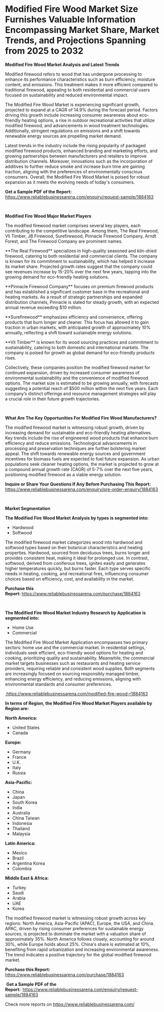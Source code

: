 <p><h1>Modified Fire Wood Market Size Furnishes Valuable Information Encompassing Market Share, Market Trends, and Projections Spanning from 2025 to 2032</h1></p><p><strong>Modified Fire Wood Market Analysis and Latest Trends</strong></p>
<p><p>Modified firewood refers to wood that has undergone processing to enhance its performance characteristics such as burn efficiency, moisture content, and emissions. This treatment makes it more efficient compared to traditional firewood, appealing to both residential and commercial users focused on sustainability and reduced environmental impact.</p><p>The Modified Fire Wood Market is experiencing significant growth, projected to expand at a CAGR of 14.9% during the forecast period. Factors driving this growth include increasing consumer awareness about eco-friendly heating options, a rise in outdoor recreational activities that utilize modified firewood, and advancements in wood treatment technologies. Additionally, stringent regulations on emissions and a shift towards renewable energy sources are propelling market demand.</p><p>Latest trends in the industry include the rising popularity of packaged modified firewood products, enhanced branding and marketing efforts, and growing partnerships between manufacturers and retailers to improve distribution channels. Moreover, innovations such as the incorporation of additives to further reduce smoke and increase burn time are gaining traction, aligning with the preferences of environmentally conscious consumers. Overall, the Modified Fire Wood Market is poised for robust expansion as it meets the evolving needs of today's consumers.</p></p>
<p><strong>Get a Sample PDF of the Report:&nbsp;</strong> <a href="https://www.reliablebusinessarena.com/enquiry/request-sample/1884163?utm_campaign=2262&utm_medium=2&utm_source=Github&utm_content=ia&utm_term=04022025&utm_id=modified-fire-wood">https://www.reliablebusinessarena.com/enquiry/request-sample/1884163</a></p>
<p>&nbsp;</p>
<p><strong>Modified Fire Wood Major Market Players</strong></p>
<p><p>The modified firewood market comprises several key players, each contributing to the competitive landscape. Among them, The Real Firewood, Vli Timber, JB Firewood, Surefirewood, Pinnacle Firewood Company, Arndt Forest, and The Firewood Company are prominent names.</p><p>**The Real Firewood** specializes in high-quality seasoned and kiln-dried firewood, catering to both residential and commercial clients. The company is known for its commitment to sustainability, which has helped it increase its market share. Projected growth rates suggest that the company could see revenues increase by 15-20% over the next few years, tapping into the growing demand for eco-friendly heating solutions.</p><p>**Pinnacle Firewood Company** focuses on premium firewood products and has established a significant customer base in the recreational and heating markets. As a result of strategic partnerships and expanded distribution channels, Pinnacle is slated for steady growth, with an expected annual revenue exceeding $10 million.</p><p>**Surefirewood** emphasizes efficiency and convenience, offering products that burn longer and cleaner. This focus has allowed it to gain traction in urban markets, with anticipated growth of approximately 10% annually, reflecting a shift toward sustainable energy solutions.</p><p>**Vli Timber** is known for its wood sourcing practices and commitment to sustainability, catering to both domestic and international markets. The company is poised for growth as global demand for eco-friendly products rises.</p><p>Collectively, these companies position the modified firewood market for continued expansion, driven by increased consumer awareness of environmental sustainability and the convenience of modified firewood options. The market size is estimated to be growing annually, with forecasts suggesting a potential reach of $500 million within the next five years. Each company’s distinct offerings and resource management strategies will play a crucial role in their future growth trajectories.</p></p>
<p>&nbsp;</p>
<p><strong>What Are The Key Opportunities For Modified Fire Wood Manufacturers?</strong></p>
<p><p>The modified firewood market is witnessing robust growth, driven by increasing demand for sustainable and eco-friendly heating alternatives. Key trends include the rise of engineered wood products that enhance burn efficiency and reduce emissions. Technological advancements in processing and preservation techniques are further bolstering market appeal. The shift towards renewable energy sources and government incentives for biomass fuels are expected to fuel future expansion. As urban populations seek cleaner heating options, the market is projected to grow at a compound annual growth rate (CAGR) of 5-7% over the next five years, positioning modified firewood as a viable energy solution.</p></p>
<p><strong>Inquire or Share Your Questions If Any Before Purchasing This Report:</strong> <a href="https://www.reliablebusinessarena.com/enquiry/pre-order-enquiry/1884163?utm_campaign=2262&utm_medium=2&utm_source=Github&utm_content=ia&utm_term=04022025&utm_id=modified-fire-wood">https://www.reliablebusinessarena.com/enquiry/pre-order-enquiry/1884163</a></p>
<p>&nbsp;</p>
<p><strong>Market Segmentation</strong></p>
<p><strong>The Modified Fire Wood Market Analysis by types is segmented into:</strong></p>
<p><ul><li>Hardwood</li><li>Softwood</li></ul></p>
<p><p>The modified firewood market categorizes wood into hardwood and softwood types based on their botanical characteristics and heating properties. Hardwood, sourced from deciduous trees, burns longer and provides consistent heat, making it ideal for prolonged use. In contrast, softwood, derived from coniferous trees, ignites easily and generates higher temperatures quickly, but burns faster. Each type serves specific needs in heating, cooking, and recreational fires, influencing consumer choices based on efficiency, cost, and availability in the market.</p></p>
<p><strong>Purchase this Report:&nbsp;</strong><a href="https://www.reliablebusinessarena.com/purchase/1884163?utm_campaign=2262&utm_medium=2&utm_source=Github&utm_content=ia&utm_term=04022025&utm_id=modified-fire-wood">https://www.reliablebusinessarena.com/purchase/1884163</a></p>
<p>&nbsp;</p>
<p><strong>The Modified Fire Wood Market Industry Research by Application is segmented into:</strong></p>
<p><ul><li>Home Use</li><li>Commercial</li></ul></p>
<p><p>The Modified Fire Wood Market Application encompasses two primary sectors: home use and the commercial market. In residential settings, individuals seek efficient, eco-friendly wood options for heating and cooking, prioritizing quality and sustainability. Meanwhile, the commercial market targets businesses such as restaurants and heating service providers, requiring reliable and consistent wood supplies. Both segments are increasingly focused on sourcing responsibly managed timber, enhancing energy efficiency, and reducing emissions, aligning with environmental standards and consumer preferences.</p></p>
<p><a href="https://www.reliablebusinessarena.com/modified-fire-wood-r1884163?utm_campaign=2262&utm_medium=2&utm_source=Github&utm_content=ia&utm_term=04022025&utm_id=modified-fire-wood">&nbsp;https://www.reliablebusinessarena.com/modified-fire-wood-r1884163</a></p>
<p><strong>In terms of Region, the Modified Fire Wood Market Players available by Region are:</strong></p>
<p>
    <p> <strong> North America: </strong>
        <ul>
            <li>United States</li>
            <li>Canada</li>
        </ul>
        </p> 
    <p> <strong> Europe: </strong>
        <ul>
            <li>Germany</li>
            <li>France</li>
            <li>U.K.</li>
            <li>Italy</li>
            <li>Russia</li>
        </ul>
        </p> 
    <p> <strong> Asia-Pacific: </strong>
        <ul>
            <li>China</li>
            <li>Japan</li>
            <li>South Korea</li>
            <li>India</li>
            <li>Australia</li>
            <li>China Taiwan</li>
            <li>Indonesia</li>
            <li>Thailand</li>
            <li>Malaysia</li>
        </ul>
        </p> 
    <p> <strong> Latin America: </strong>
        <ul>
            <li>Mexico</li>
            <li>Brazil</li>
            <li>Argentina Korea</li>
            <li>Colombia</li>
        </ul>
        </p> 
    <p> <strong> Middle East & Africa: </strong>
        <ul>
            <li>Turkey</li>
            <li>Saudi</li>
            <li>Arabia</li>
            <li>UAE</li>
            <li>Korea</li>
        </ul>
    </p>
    </p>
<p><p>The modified firewood market is witnessing robust growth across key regions: North America, Asia-Pacific (APAC), Europe, the USA, and China. APAC, driven by rising consumer preferences for sustainable energy sources, is projected to dominate the market with a valuation share of approximately 35%. North America follows closely, accounting for around 30%, while Europe holds about 25%. China's share is estimated at 10%, benefiting from rapid urbanization and increasing environmental awareness. The trend indicates a positive trajectory for the global modified firewood market.</p></p>
<p><strong>Purchase this Report: </strong><a href="https://www.reliablebusinessarena.com/purchase/1884163?utm_campaign=2262&utm_medium=2&utm_source=Github&utm_content=ia&utm_term=04022025&utm_id=modified-fire-wood">https://www.reliablebusinessarena.com/purchase/1884163</a></p>
<p>&nbsp;<strong>Get a Sample PDF of the Report:&nbsp;&nbsp;</strong><a href="https://www.reliablebusinessarena.com/enquiry/request-sample/1884163?utm_campaign=2262&utm_medium=2&utm_source=Github&utm_content=ia&utm_term=04022025&utm_id=modified-fire-wood">https://www.reliablebusinessarena.com/enquiry/request-sample/1884163</a></p>
<p><strong></strong></p>
<p>Check more reports on <a href="https://www.reliablebusinessarena.com/?utm_campaign=2262&utm_medium=2&utm_source=Github&utm_content=ia&utm_term=04022025&utm_id=modified-fire-wood">https://www.reliablebusinessarena.com/</a></p>